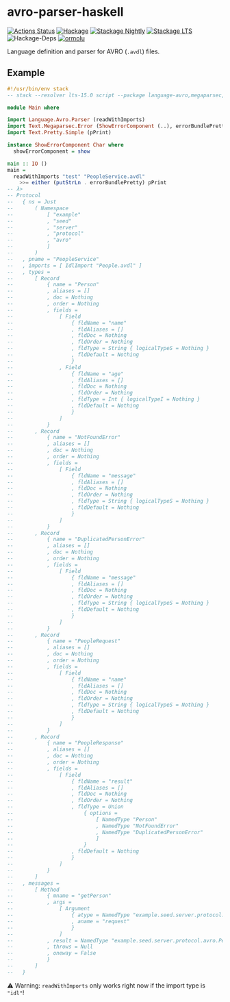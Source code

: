 # avro-parser-haskell

[![Actions Status](https://github.com/kutyel/avro-parser-haskell/workflows/Haskell%20CI/badge.svg)](https://github.com/kutyel/avro-parser-haskell/actions)
[![Hackage](https://img.shields.io/hackage/v/language-avro.svg?logo=haskell)](https://hackage.haskell.org/package/language-avro)
[![Stackage Nightly](http://stackage.org/package/language-avro/badge/nightly)](http://stackage.org/nightly/package/language-avro)
[![Stackage LTS](http://stackage.org/package/language-avro/badge/lts)](http://stackage.org/lts/package/language-avro)
![Hackage-Deps](https://img.shields.io/hackage-deps/v/language-avro?style=flat)
[![ormolu](https://img.shields.io/badge/styled%20with-ormolu-blueviolet)](https://github.com/tweag/ormolu)

Language definition and parser for AVRO (`.avdl`) files.

## Example

```haskell
#!/usr/bin/env stack
-- stack --resolver lts-15.0 script --package language-avro,megaparsec,pretty-simple

module Main where

import Language.Avro.Parser (readWithImports)
import Text.Megaparsec.Error (ShowErrorComponent (..), errorBundlePretty)
import Text.Pretty.Simple (pPrint)

instance ShowErrorComponent Char where
  showErrorComponent = show

main :: IO ()
main =
  readWithImports "test" "PeopleService.avdl"
    >>= either (putStrLn . errorBundlePretty) pPrint
-- λ>
-- Protocol
--   { ns = Just
--       ( Namespace
--           [ "example"
--           , "seed"
--           , "server"
--           , "protocol"
--           , "avro"
--           ]
--       )
--   , pname = "PeopleService"
--   , imports = [ IdlImport "People.avdl" ]
--   , types =
--       [ Record
--           { name = "Person"
--           , aliases = []
--           , doc = Nothing
--           , order = Nothing
--           , fields =
--               [ Field
--                   { fldName = "name"
--                   , fldAliases = []
--                   , fldDoc = Nothing
--                   , fldOrder = Nothing
--                   , fldType = String { logicalTypeS = Nothing }
--                   , fldDefault = Nothing
--                   }
--               , Field
--                   { fldName = "age"
--                   , fldAliases = []
--                   , fldDoc = Nothing
--                   , fldOrder = Nothing
--                   , fldType = Int { logicalTypeI = Nothing }
--                   , fldDefault = Nothing
--                   }
--               ]
--           }
--       , Record
--           { name = "NotFoundError"
--           , aliases = []
--           , doc = Nothing
--           , order = Nothing
--           , fields =
--               [ Field
--                   { fldName = "message"
--                   , fldAliases = []
--                   , fldDoc = Nothing
--                   , fldOrder = Nothing
--                   , fldType = String { logicalTypeS = Nothing }
--                   , fldDefault = Nothing
--                   }
--               ]
--           }
--       , Record
--           { name = "DuplicatedPersonError"
--           , aliases = []
--           , doc = Nothing
--           , order = Nothing
--           , fields =
--               [ Field
--                   { fldName = "message"
--                   , fldAliases = []
--                   , fldDoc = Nothing
--                   , fldOrder = Nothing
--                   , fldType = String { logicalTypeS = Nothing }
--                   , fldDefault = Nothing
--                   }
--               ]
--           }
--       , Record
--           { name = "PeopleRequest"
--           , aliases = []
--           , doc = Nothing
--           , order = Nothing
--           , fields =
--               [ Field
--                   { fldName = "name"
--                   , fldAliases = []
--                   , fldDoc = Nothing
--                   , fldOrder = Nothing
--                   , fldType = String { logicalTypeS = Nothing }
--                   , fldDefault = Nothing
--                   }
--               ]
--           }
--       , Record
--           { name = "PeopleResponse"
--           , aliases = []
--           , doc = Nothing
--           , order = Nothing
--           , fields =
--               [ Field
--                   { fldName = "result"
--                   , fldAliases = []
--                   , fldDoc = Nothing
--                   , fldOrder = Nothing
--                   , fldType = Union
--                       { options =
--                           [ NamedType "Person"
--                           , NamedType "NotFoundError"
--                           , NamedType "DuplicatedPersonError"
--                           ]
--                       }
--                   , fldDefault = Nothing
--                   }
--               ]
--           }
--       ]
--   , messages =
--       [ Method
--           { mname = "getPerson"
--           , args =
--               [ Argument
--                   { atype = NamedType "example.seed.server.protocol.avro.PeopleRequest"
--                   , aname = "request"
--                   }
--               ]
--           , result = NamedType "example.seed.server.protocol.avro.PeopleResponse"
--           , throws = Null
--           , oneway = False
--           }
--       ]
--   }
```

⚠️ Warning: `readWithImports` only works right now if the import type is `"idl"`!
